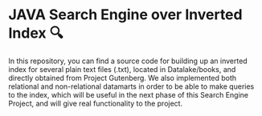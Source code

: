 # JAVA Search Engine over Inverted Index 🔍

In this repository, you can find a source code for building up an inverted index for several plain text files (.txt), located in Datalake/books, and directly obtained from Project Gutenberg. We also implemented both relational and non-relational datamarts in order to be able to make queries to the index, which will be useful in the next phase of this Search Engine Project, and will give real functionality to the project.
